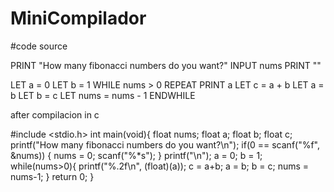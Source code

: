 # MiniCompilador


#code source


PRINT "How many fibonacci numbers do you want?"
INPUT nums
PRINT ""

LET a = 0
LET b = 1
WHILE nums > 0 REPEAT
    PRINT a
    LET c = a + b
    LET a = b
    LET b = c
    LET nums = nums - 1
ENDWHILE


after compilacion in c

#include <stdio.h>
int main(void){
float nums;
float a;
float b;
float c;
printf("How many fibonacci numbers do you want?\n");
if(0 == scanf("%f", &nums)) {
nums = 0;
scanf("%*s");
}
printf("\n");
a = 0;
b = 1;
while(nums>0){
printf("%.2f\n", (float)(a));
c = a+b;
a = b;
b = c;
nums = nums-1;
}
return 0;
}

